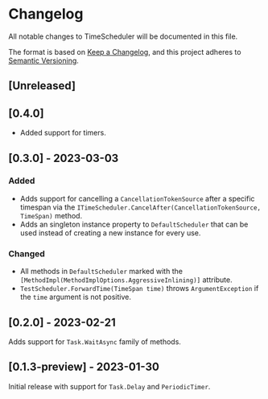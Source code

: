 # Changelog

All notable changes to TimeScheduler will be documented in this file.

The format is based on [Keep a Changelog](https://keepachangelog.com/en/1.0.0/),
and this project adheres to [Semantic Versioning](https://semver.org/spec/v2.0.0.html).

## [Unreleased]

## [0.4.0]

- Added support for timers.

## [0.3.0] - 2023-03-03

### Added

- Adds support for cancelling a `CancellationTokenSource` after a specific timespan via the `ITimeScheduler.CancelAfter(CancellationTokenSource, TimeSpan)` method.
- Adds an singleton instance property to `DefaultScheduler` that can be used instead of creating a new instance for every use.

### Changed

- All methods in `DefaultScheduler` marked with the `[MethodImpl(MethodImplOptions.AggressiveInlining)]` attribute.
- `TestScheduler.ForwardTime(TimeSpan time)` throws `ArgumentException` if the `time` argument is not positive.

## [0.2.0] - 2023-02-21

Adds support for `Task.WaitAsync` family of methods.

## [0.1.3-preview] - 2023-01-30

Initial release with support for `Task.Delay` and `PeriodicTimer`.
